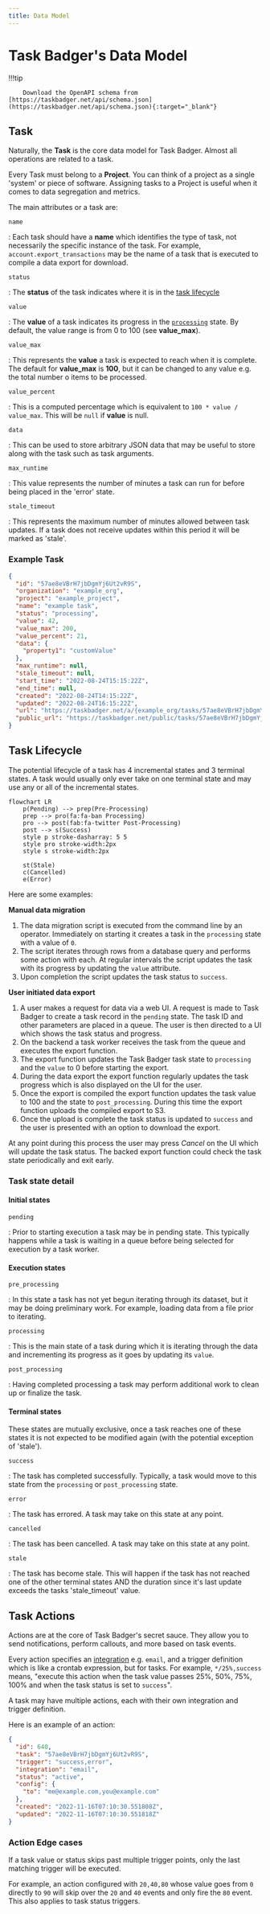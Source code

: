 ```yaml
---
title: Data Model
---
```

# Task Badger's Data Model

!!!tip

        Download the OpenAPI schema from [https://taskbadger.net/api/schema.json](https://taskbadger.net/api/schema.json){:target="_blank"}

## Task

Naturally, the **Task** is the core data model for Task Badger. Almost all operations are related
to a task. 

Every Task must belong to a **Project**. You can think of a project as a single 'system' or piece of software.
Assigning tasks to a Project is useful when it comes to data segregation and metrics.

The main attributes or a task are:

`name`

:   Each task should have a **name** which identifies the type of task, not necessarily the specific instance
    of the task. For example, `account.export_transactions` may be the name of a task that is executed to
    compile a data export for download.

`status`

:   The **status** of the task indicates where it is in the [task lifecycle](#task-lifecycle)

`value`

:   The **value** of a task indicates its progress in the [`processing`](#state-processing) state. By default,
    the value range is from 0 to 100 (see **value_max**). 

`value_max`

:   This represents the **value** a task is expected to reach when it is complete.
    The default for **value_max** is **100**, but it can be changed to any value e.g. the total number o
    items to be processed.

`value_percent`

:   This is a computed percentage which is equivalent to `100 * value / value_max`. This will be `null`
    if **value** is null.

`data`

:   This can be used to store arbitrary JSON data that may be useful to store along with the task such
    as task arguments.

`max_runtime`

:   This value represents the number of minutes a task can run for before being placed in the 'error' state.

`stale_timeout`

:    This represents the maximum number of minutes allowed between task updates. If a task does not receive
     updates within this period it will be marked as 'stale'.

### Example Task

```json
{
  "id": "57ae8eVBrH7jbDgmYj6Ut2vR9S",
  "organization": "example_org",
  "project": "example_project",
  "name": "example task",
  "status": "processing",
  "value": 42,
  "value_max": 200,
  "value_percent": 21,
  "data": {
    "property1": "customValue"
  },
  "max_runtime": null,
  "stale_timeout": null,
  "start_time": "2022-08-24T15:15:22Z",
  "end_time": null,
  "created": "2022-08-24T14:15:22Z",
  "updated": "2022-08-24T16:15:22Z",
  "url": "https://taskbadger.net/a/{example_org/tasks/57ae8eVBrH7jbDgmYj6Ut2vR9S/",
  "public_url": "https://taskbadger.net/public/tasks/57ae8eVBrH7jbDgmYj6Ut2vR9S/"
}
```

## Task Lifecycle

The potential lifecycle of a task has 4 incremental states and 3 terminal states. A task would usually only
ever take on one terminal state and may use any or all of the incremental states. 

```mermaid
flowchart LR
    p(Pending) --> prep(Pre-Processing)
    prep --> pro(fa:fa-ban Processing)
    pro --> post(fab:fa-twitter Post-Processing)
    post --> s(Success)
    style p stroke-dasharray: 5 5
    style pro stroke-width:2px
    style s stroke-width:2px
    
    st(Stale)
    c(Cancelled)
    e(Error)
```
Here are some examples:

**Manual data migration**

1. The data migration script is executed from the command line by an operator. Immediately on starting
   it creates a task in the `processing` state with a value of `0`.
2. The script iterates through rows from a database query and performs some action with each. At regular
   intervals the script updates the task with its progress by updating the `value` attribute.
3. Upon completion the script updates the task status to `success`.


**User initiated data export**

1. A user makes a request for data via a web UI. A request is made to Task Badger to create a task record
   in the `pending` state. The task ID and other parameters are placed in a queue. The user is then directed
   to a UI which shows the task status and progress.
2. On the backend a task worker receives the task from the queue and executes the export function.
3. The export function updates the Task Badger task state to `processing` and the `value` to 0 before
   starting the export.
4. During the data export the export function regularly updates the task progress which is also displayed
   on the UI for the user.
5. Once the export is compiled the export function updates the task value to 100 and the state to
   `post_processing`. During this time the export function uploads the compiled export to S3.
6. Once the upload is complete the task status is updated to `success` and the user is presented with
   an option to download the export.

At any point during this process the user may press *Cancel* on the UI which will update the task status.
The backed export function could check the task state periodically and exit early.

### Task state detail

#### Initial states
<a id="state-pending"></a>`pending`

:   Prior to starting execution a task may be in pending state. This typically happens while a task is
    waiting in a queue before being selected for execution by a task worker.


#### Execution states
<a id="state-pre_processing"></a>`pre_processing`

:   In this state a task has not yet begun iterating through its dataset, but it may be doing preliminary
    work. For example, loading data from a file prior to iterating.

<a id="state-processing"></a>`processing`

:   This is the main state of a task during which it is iterating through the data and incrementing its
    progress as it goes by updating its `value`.

<a id="state-post_processing"></a>`post_processing`

:   Having completed processing a task may perform additional work to clean up or finalize the task.

#### Terminal states
These states are mutually exclusive, once a task reaches one of these states it is not expected to be
modified again (with the potential exception of 'stale').

<a id="state-success"></a>`success`

:   The task has completed successfully. Typically, a task would move to this state from the `processing` or
    `post_processing` state.

<a id="state-error"></a>`error`

:   The task has errored. A task may take on this state at any point.

<a id="state-cancelled"></a>`cancelled`

:   The task has been cancelled. A task may take on this state at any point.

<a id="state-stale"></a>`stale`

:   The task has become stale. This will happen if the task has not reached one of the other terminal
    states AND the duration since it's last update exceeds the tasks 'stale_timeout' value.


## Task Actions

Actions are at the core of Task Badger's secret sauce. They allow you to send notifications, perform callouts,
and more based on task events.

Every action specifies an [integration](integrations.md) e.g. `email`, and a trigger definition which is
like a crontab expression, but for tasks. For example, `*/25%,success` means, "execute
this action when the task value passes 25%, 50%, 75%, 100% and when the task status
is set to `success`".

A task may have multiple actions, each with their own integration and trigger definition.

Here is an example of an action:

```json
{
  "id": 640,
  "task": "57ae8eVBrH7jbDgmYj6Ut2vR9S",
  "trigger": "success,error",
  "integration": "email",
  "status": "active",
  "config": {
    "to": "me@example.com,you@example.com"
  },
  "created": "2022-11-16T07:10:30.551808Z",
  "updated": "2022-11-16T07:10:30.551818Z"
}
```


### Action Edge cases

If a task value or status skips past multiple trigger points, only the last matching trigger will be
executed.

For example, an action configured with `20,40,80` whose value goes from `0` directly to `90` will
skip over the `20` and `40` events and only fire the `80` event. This also applies to task
status triggers.
